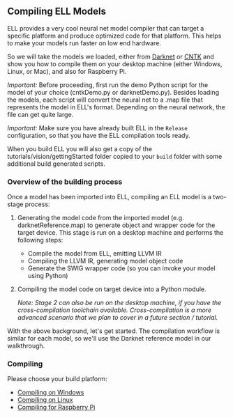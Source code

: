 ## Compiling ELL Models 

ELL provides a very cool neural net model compiler that can target a specific platform and produce optimized
code for that platform.  This helps to make your models run faster on low end hardware.

So we will take the models we loaded, either from [Darknet](darknet.md) or [CNTK](cntk.md) and 
show you how to compile them on your desktop machine (either Windows, Linux, or Mac), and also for Raspberry Pi.

*Important:* Before proceeding, first run the demo Python script for the model of your choice (cntkDemo.py or darknetDemo.py). Besides loading the models, each script will convert the neural net to a .map file that represents the model in ELL's format. Depending on the neural network, the file can get quite large.

*Important:* Make sure you have already built ELL in the `Release` configuration, so that you have the ELL compilation tools ready. 

When you build ELL you will also get a copy of the tutorials/vision/gettingStarted folder copied to your `build` folder with some additional build generated scripts.

### Overview of the building process

Once a model has been imported into ELL, compiling an ELL model is a two-stage process:

1. Generating the model code from the imported model (e.g. darknetReference.map) to generate object and wrapper code for the target device. This stage is run on a desktop machine and performs the following steps:
    * Compile the model from ELL, emitting LLVM IR
    * Compiling the LLVM IR, generating model object code
    * Generate the SWIG wrapper code (so you can invoke your model using Python)

2. Compiling the model code on target device into a Python module. 

    *Note: Stage 2 can also be run on the desktop machine, if you have the cross-compilation toolchain available. Cross-compilation is a more advanced scenario that we plan to cover in a future section / tutorial.*

With the above background, let's get started. The compilation workflow is similar for each model, so we'll use the Darknet reference model in our walkthrough.

### Compiling

Please choose your build platform:

- [Compiling on Windows](compiling-Windows.md)
- [Compiling on Linux](compiling-Linux.md)
- [Compiling for Raspberry Pi](compiling-Pi3.md)

    